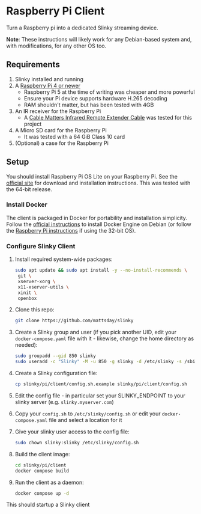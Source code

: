 # Raspberry Pi Client

Turn a Raspberry pi into a dedicated Slinky streaming device.

**Note**: These instructions will likely work for any Debian-based system and, with modifications, for any other OS too.

## Requirements

1. Slinky installed and running
2. A [Raspberry Pi 4 or newer](https://www.raspberrypi.com/products/raspberry-pi-5/)
   - Raspberry Pi 5 at the time of writing was cheaper and more powerful
   - Ensure your Pi device supports hardware H.265 decoding
   - RAM shouldn't matter, but has been tested with 4GB
3. An IR receiver for the Raspberry Pi
   - A [Cable Matters Infrared Remote Extender Cable](https://www.amazon.co.uk/gp/product/B0CNLF163B) was tested for this project
4. A Micro SD card for the Raspberry Pi
   - It was tested with a 64 GiB Class 10 card
5. (Optional) a case for the Raspberry Pi

## Setup

You should install Raspberry Pi OS Lite on your Raspberry Pi. See the [official site](https://www.raspberrypi.com/software/operating-systems/) for download and installation instructions. This was tested with the 64-bit release.

### Install Docker

The client is packaged in Docker for portability and installation simplicity. Follow the [official instructions](https://docs.docker.com/engine/install/debian/) to install Docker Engine on Debian (or follow the [Raspberry Pi instructions](https://docs.docker.com/engine/install/raspberry-pi-os/) if using the 32-bit OS).

### Configure Slinky Client

1. Install required system-wide packages:

   ```bash
   sudo apt update && sudo apt install -y --no-install-recommends \
    git \
    xserver-xorg \
    x11-xserver-utils \
    xinit \
    openbox
   ```

2. Clone this repo:

   ```bash
   git clone https://github.com/mattsday/slinky
   ```

3. Create a Slinky group and user (if you pick another UID, edit your `docker-compose.yaml` file with it - likewise, change the home directory as needed):

   ```bash
   sudo groupadd --gid 850 slinky
   sudo useradd -c "Slinky" -M -u 850 -g slinky -d /etc/slinky -s /sbin/nologin slinky
   ```

4. Create a Slinky configuration file:

   ```bash
   cp slinky/pi/client/config.sh.example slinky/pi/client/config.sh
   ```

5. Edit the config file - in particular set your SLINKY_ENDPOINT to your slinky server (e.g. `slinky.myserver.com`)

6. Copy your `config.sh` to `/etc/slinky/config.sh` or edit your `docker-compose.yaml` file and select a location for it

7. Give your slinky user access to the config file:

   ```bash
   sudo chown slinky:slinky /etc/slinky/config.sh
   ```

8. Build the client image:

   ```bash
   cd slinky/pi/client
   docker compose build
   ```

9. Run the client as a daemon:

   ```bash
   docker compose up -d
   ```

This should startup a Slinky client
